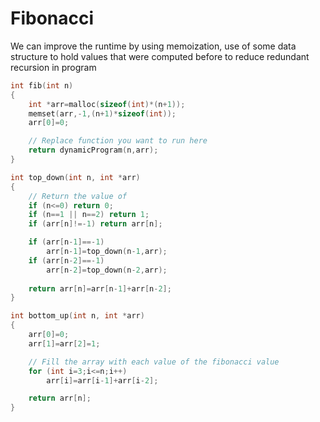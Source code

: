 # Fibonacci

We can improve the runtime by using memoization, use of some data structure to hold values that were computed before to reduce redundant recursion in program

```c
int fib(int n)
{
    int *arr=malloc(sizeof(int)*(n+1));
    memset(arr,-1,(n+1)*sizeof(int));
    arr[0]=0;

    // Replace function you want to run here
    return dynamicProgram(n,arr);
}

int top_down(int n, int *arr)
{
    // Return the value of 
    if (n<=0) return 0;
    if (n==1 || n==2) return 1;
    if (arr[n]!=-1) return arr[n];

    if (arr[n-1]==-1)
        arr[n-1]=top_down(n-1,arr);
    if (arr[n-2]==-1)
        arr[n-2]=top_down(n-2,arr);
    
    return arr[n]=arr[n-1]+arr[n-2];
}

int bottom_up(int n, int *arr)
{
    arr[0]=0;
    arr[1]=arr[2]=1;

    // Fill the array with each value of the fibonacci value
    for (int i=3;i<=n;i++)
        arr[i]=arr[i-1]+arr[i-2];

    return arr[n];
}
```

